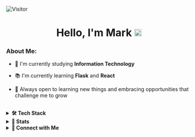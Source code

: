 ![Visitor](https://visitor-badge.laobi.icu/badge?page_id=4aer.4aer)

<h1 align="center">Hello, I'm Mark <img src="https://media0.giphy.com/media/v1.Y2lkPTc5MGI3NjExczhhZWN4aGp3cHBwcWpvZTI0bmN0Z2R1b2FneXFhNzg2Y2g5dmNsayZlcD12MV9pbnRlcm5hbF9naWZfYnlfaWQmY3Q9Zw/bCm4v4wy0LSfdz72Mr/giphy.gif" width="20px"></h1>

### About Me:
- 🧐 I'm currently studying **Information Technology**

- 📚 I'm currently learning **Flask** and **React**

- 🌱 Always open to learning new things and embracing opportunities that challenge me to grow
##

<details>
<summary><b>🛠️ Tech Stack</b></summary>
<div align="center">

#### 💻 Programming Languages
![PHP](https://img.shields.io/badge/php-%23777BB4.svg?style=for-the-badge&logo=php&logoColor=white)
![Python](https://img.shields.io/badge/python-%233776AB.svg?style=for-the-badge&logo=python&logoColor=white)

#### 🧬 Frameworks and Libraries
![CodeIgniter](https://img.shields.io/badge/codeigniter-EF4223.svg?style=for-the-badge&logo=codeigniter&logoColor=white)
![Laravel](https://img.shields.io/badge/laravel-FF2D20.svg?style=for-the-badge&logo=laravel&logoColor=white)

#### 🛢️ Services and Database
![MariaDB](https://img.shields.io/badge/mariadb-003545.svg?style=for-the-badge&logo=mariadb&logoColor=white)
![MySQL](https://img.shields.io/badge/mysql-4479A1.svg?style=for-the-badge&logo=mysql&logoColor=white)
![Postgres](https://img.shields.io/badge/postgres-%23316192.svg?style=for-the-badge&logo=postgresql&logoColor=white)


#### 🧰 Tools
![Figma](https://img.shields.io/badge/figma-%23F24E1E.svg?style=for-the-badge&logo=figma&logoColor=white)
![Git](https://img.shields.io/badge/git-%23F05033.svg?style=for-the-badge&logo=git&logoColor=white)
![Postman](https://img.shields.io/badge/postman-FF6C37.svg?style=for-the-badge&logo=postman&logoColor=white)
![Lucidchart](https://img.shields.io/badge/lucidchart-ED6C30.svg?style=for-the-badge&logo=lucidchart&logoColor=white)

</div>

</details>

<details>
  <summary><b>🧠 Stats</b></summary>
  <div align="center">
    <img style="width:317px" src="https://github-readme-stats.vercel.app/api/top-langs/?username=4aer&theme=rose_pine&exclude_repo=FPS-Game&hide_border=false&include_all_commits=false&count_private=false&layout=compact"/>
    <img style="width:400px" src="https://github-readme-stats.vercel.app/api?username=4aer&theme=rose_pine&hide_border=false&include_all_commits=false&count_private=false"/><br/>
  </div>

</details>

<details>
  <summary><b>🔗 Connect with Me</b></summary>
  <p align="center">
      <br/>
      <a href="https://www.facebook.com/mbaldovia04" target="blank"><img align="center"
         src="https://img.shields.io/badge/facebook-4267B2.svg?style=for-the-badge&logo=facebook&logoColor=white"
         alt="facebook-markolmedo" height="30"/>
      </a>
      <a href="https://mail.google.com/mail/?view=cm&fs=1&to=mn.olmedo4@gmail.com" target="_blank">
         <img align="center"
              src="https://img.shields.io/badge/gmail-EA4335.svg?style=for-the-badge&logo=gmail&logoColor=white"
              alt="gmail-markolmedo" height="30"/>
      </a>
    </p>
</details>

##
